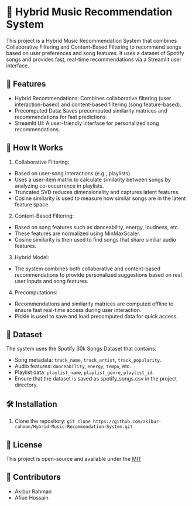 
# 🎵 Hybrid Music Recommendation System
This project is a Hybrid Music Recommendation System that combines Collaborative Filtering and Content-Based Filtering to recommend songs based on user preferences and song features. It uses a dataset of Spotify songs and provides fast, real-time recommendations via a Streamlit user interface.

## 🚀 Features

- Hybrid Recommendations: Combines collaborative filtering (user interaction-based) and content-based filtering (song feature-based).
- Precomputed Data: Saves precomputed similarity matrices and recommendations for fast predictions.
- Streamlit UI: A user-friendly interface for personalized song recommendations.


## 🧠 How It Works
1. Collaborative Filtering:
- Based on user-song interactions (e.g., playlists).
- Uses a user-item matrix to calculate similarity between songs by analyzing co-occurrence in playlists.
- Truncated SVD reduces dimensionality and captures latent features.
- Cosine similarity is used to measure how similar songs are in the latent feature space.
2. Content-Based Filtering:
- Based on song features such as danceability, energy, loudness, etc.
- These features are normalized using MinMaxScaler.
- Cosine similarity is then used to find songs that share similar audio features.
3. Hybrid Model:
- The system combines both collaborative and content-based recommendations to provide personalized suggestions based on real user inputs and song features.
4. Precomputations:
- Recommendations and similarity matrices are computed offline to ensure fast real-time access during user interaction.
- Pickle is used to save and load precomputed data for quick access.

## 📂 Dataset
The system uses the Spotify 30k Songs Dataset that contains:
- Song metadata: `track_name`, `track_artist`, `track_popularity`.
- Audio features: `danceability`, `energy`, `tempo`, etc.
- Playlist data: `playlist_name`, `playlist_genre`, `playlist_id`.
- Ensure that the dataset is saved as spotify_songs.csv in the project directory.
## 🛠️ Installation
1. Clone the repository:
```git clone https://github.com/akibur-rahman/Hybrid-Music-Recommendation-System.git```


## 📜 License

This project is open-source and available under the [MIT](https://choosealicense.com/licenses/mit/)


## 👥 Contributors
- Akibur Rahman
- Afiue Hossain